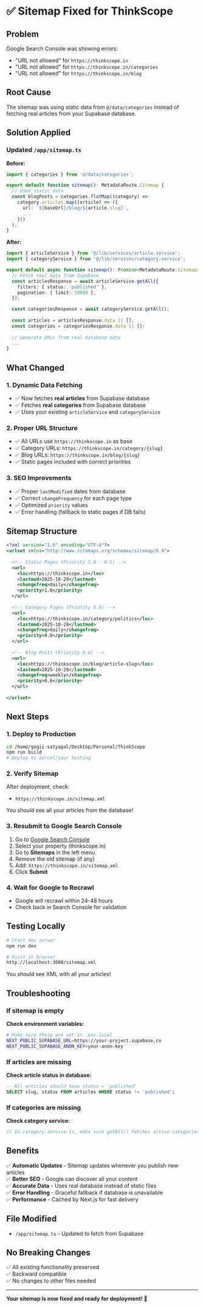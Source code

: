 # ✅ Sitemap Fixed for ThinkScope

## Problem
Google Search Console was showing errors:
- "URL not allowed" for `https://thinkscope.in`
- "URL not allowed" for `https://thinkscope.in/categories`
- "URL not allowed" for `https://thinkscope.in/blog`

## Root Cause
The sitemap was using static data from `@/data/categories` instead of fetching real articles from your Supabase database.

## Solution Applied

### Updated `/app/sitemap.ts`

**Before:**
```typescript
import { categories } from '@/data/categories';

export default function sitemap(): MetadataRoute.Sitemap {
  // Used static data
  const blogPosts = categories.flatMap((category) =>
    category.articles.map((article) => ({
      url: `${baseUrl}/blog/${article.slug}`,
      ...
    }))
  );
}
```

**After:**
```typescript
import { articleService } from '@/lib/services/article.service';
import { categoryService } from '@/lib/services/category.service';

export default async function sitemap(): Promise<MetadataRoute.Sitemap> {
  // Fetch real data from Supabase
  const articlesResponse = await articleService.getAll({
    filters: { status: 'published' },
    pagination: { limit: 10000 },
  });

  const categoriesResponse = await categoryService.getAll();
  
  const articles = articlesResponse.data || [];
  const categories = categoriesResponse.data || [];
  
  // Generate URLs from real database data
  ...
}
```

## What Changed

### 1. Dynamic Data Fetching
- ✅ Now fetches **real articles** from Supabase database
- ✅ Fetches **real categories** from Supabase database
- ✅ Uses your existing `articleService` and `categoryService`

### 2. Proper URL Structure
- ✅ All URLs use `https://thinkscope.in` as base
- ✅ Category URLs: `https://thinkscope.in/category/{slug}`
- ✅ Blog URLs: `https://thinkscope.in/blog/{slug}`
- ✅ Static pages included with correct priorities

### 3. SEO Improvements
- ✅ Proper `lastModified` dates from database
- ✅ Correct `changeFrequency` for each page type
- ✅ Optimized `priority` values
- ✅ Error handling (fallback to static pages if DB fails)

## Sitemap Structure

```xml
<?xml version="1.0" encoding="UTF-8"?>
<urlset xmlns="http://www.sitemaps.org/schemas/sitemap/0.9">
  
  <!-- Static Pages (Priority 1.0 - 0.5) -->
  <url>
    <loc>https://thinkscope.in</loc>
    <lastmod>2025-10-28</lastmod>
    <changefreq>daily</changefreq>
    <priority>1.0</priority>
  </url>
  
  <!-- Category Pages (Priority 0.8) -->
  <url>
    <loc>https://thinkscope.in/category/politics</loc>
    <lastmod>2025-10-28</lastmod>
    <changefreq>daily</changefreq>
    <priority>0.8</priority>
  </url>
  
  <!-- Blog Posts (Priority 0.6) -->
  <url>
    <loc>https://thinkscope.in/blog/article-slug</loc>
    <lastmod>2025-10-28</lastmod>
    <changefreq>weekly</changefreq>
    <priority>0.6</priority>
  </url>
  
</urlset>
```

## Next Steps

### 1. Deploy to Production
```bash
cd /home/goqii-satyapal/Desktop/Personal/ThinkScope
npm run build
# Deploy to Vercel/your hosting
```

### 2. Verify Sitemap
After deployment, check:
- `https://thinkscope.in/sitemap.xml`

You should see all your articles from the database!

### 3. Resubmit to Google Search Console
1. Go to [Google Search Console](https://search.google.com/search-console)
2. Select your property (thinkscope.in)
3. Go to **Sitemaps** in the left menu
4. Remove the old sitemap (if any)
5. Add: `https://thinkscope.in/sitemap.xml`
6. Click **Submit**

### 4. Wait for Google to Recrawl
- Google will recrawl within 24-48 hours
- Check back in Search Console for validation

## Testing Locally

```bash
# Start dev server
npm run dev

# Visit in browser
http://localhost:3000/sitemap.xml
```

You should see XML with all your articles!

## Troubleshooting

### If sitemap is empty
**Check environment variables:**
```bash
# Make sure these are set in .env.local
NEXT_PUBLIC_SUPABASE_URL=https://your-project.supabase.co
NEXT_PUBLIC_SUPABASE_ANON_KEY=your-anon-key
```

### If articles are missing
**Check article status in database:**
```sql
-- All articles should have status = 'published'
SELECT slug, status FROM articles WHERE status != 'published';
```

### If categories are missing
**Check category service:**
```typescript
// In category.service.ts, make sure getAll() fetches active categories
```

## Benefits

✅ **Automatic Updates** - Sitemap updates whenever you publish new articles  
✅ **Better SEO** - Google can discover all your content  
✅ **Accurate Data** - Uses real database instead of static files  
✅ **Error Handling** - Graceful fallback if database is unavailable  
✅ **Performance** - Cached by Next.js for fast delivery  

## File Modified

- `/app/sitemap.ts` - Updated to fetch from Supabase

## No Breaking Changes

✅ All existing functionality preserved  
✅ Backward compatible  
✅ No changes to other files needed  

---

**Your sitemap is now fixed and ready for deployment! 🎉**
